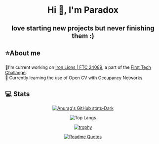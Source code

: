 <div align="center">
  
# Hi 👋, I'm Paradox 



## love starting new projects but never finishing them :) 

<div align="left">

## ⭐About me 

🔭I'm current working on [Iron Lions | FTC 24089](https://github.com/Marlstar/FTC24089), a part of the [First Tech Challange](https://www.firstinspires.org/robotics/ftc). <br>
🌱 Currently learning the use of Open CV with Occupancy Networks. 

## 💻 Stats 

<div align="center">

[![Anurag's GitHub stats-Dark](https://github-readme-stats.vercel.app/api?username=paradoxiscoding&show_icons=true&theme=dark#gh-dark-mode-only)](https://github.com/anuraghazra/github-readme-stats#gh-dark-mode-only)

![Top Langs](https://github-readme-stats.vercel.app/api/top-langs/?username=paradoxiscoding&langs_count=8)

[![trophy](https://github-profile-trophy.vercel.app/?username=paradoxiscoding&row=1&theme=onedark)](https://github.com/ryo-ma/github-profile-trophy)


[![Readme Quotes](https://quotes-github-readme.vercel.app/api?type=horizontal&theme=dark)](https://github.com/piyushsuthar/github-readme-quotes)

